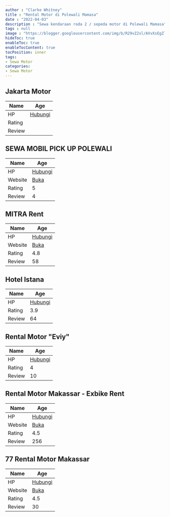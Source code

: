 ```yaml
---
author : "Clarke Whitney"
title : "Rental Motor di Polewali Mamasa"
date : "2022-04-03"
description : "Sewa kendaraan roda 2 / sepeda motor di Polewali Mamasa"
tags : null
image : "https://blogger.googleusercontent.com/img/b/R29vZ2xl/AVvXsEgZlQIN7qwWgEQzKF-w017kNcVY603OTghN33EojXtTX4VcIoMJRWTq1f-vk5-E5G__FtD_cr1wLzmm-ZlPKMS2mmI-DjXVWTgL5y5XzRwBp9FjRTDTaUDpv4Zhos4PoLMxVSmEZKFPaxy4Jql8YBDePG206SRXrI54NudWc-imEGmyciQ90446VTNCQQ/w300-h200/rental-motor-di-polewali-mamasa.png"
hideToc: true
enableToc: true
enableTocContent: true
tocPosition: inner
tags:
- Sewa Motor
categories:
- Sewa Motor
---
```



## Jakarta Motor

Name | Age
--------|------
HP | [Hubungi](https://pcandroidplayer.blogspot.com/?clayads=https://getnumber.ndower.dev?phone=MDQyODUxMzIx)
Rating | 
Review | 


## SEWA MOBIL PICK UP POLEWALI

Name | Age
--------|------
HP | [Hubungi](https://pcandroidplayer.blogspot.com/?clayads=https://getnumber.ndower.dev?phone=MDg1Mjk4ODYzODg0)
Website | [Buka](https://pcandroidplayer.blogspot.com/?clayads=aHR0cHM6Ly9zZXdhLW1vYmlsLXBpY2stdXAtcG9sZXdhbGkuYnVzaW5lc3Muc2l0ZS8=) 
Rating | 5
Review | 4


## MITRA Rent

Name | Age
--------|------
HP | [Hubungi](https://pcandroidplayer.blogspot.com/?clayads=https://getnumber.ndower.dev?phone=MDgyMzEzMzMzNjQw)
Website | [Buka](https://pcandroidplayer.blogspot.com/?clayads=aHR0cDovL3d3dy5taXRyYXJlbnQuY28uaWQv) 
Rating | 4.8
Review | 58


## Hotel Istana

Name | Age
--------|------
HP | [Hubungi](https://pcandroidplayer.blogspot.com/?clayads=https://getnumber.ndower.dev?phone=)
Rating | 3.9
Review | 64


## Rental Motor &quot;Eviy&quot;

Name | Age
--------|------
HP | [Hubungi](https://pcandroidplayer.blogspot.com/?clayads=https://getnumber.ndower.dev?phone=MDgyMzQ4MzkyMDQ5)
Rating | 4
Review | 10


## Rental Motor Makassar - Exbike Rent

Name | Age
--------|------
HP | [Hubungi](https://pcandroidplayer.blogspot.com/?clayads=https://getnumber.ndower.dev?phone=MDgyMjkxMTkzMDE5)
Website | [Buka](https://pcandroidplayer.blogspot.com/?clayads=aHR0cDovL3d3dy5leGJpa2UtcmVudC5jb20v) 
Rating | 4.5
Review | 256


## 77 Rental Motor Makassar

Name | Age
--------|------
HP | [Hubungi](https://pcandroidplayer.blogspot.com/?clayads=https://getnumber.ndower.dev?phone=MDgxMTQxNTQxNzc=)
Website | [Buka](https://pcandroidplayer.blogspot.com/?clayads=aHR0cDovLzc3cmVudGNhcm1ha2Fzc2FyLmNvbS9yZW50YWwtbW90b3ItbWFrYXNzYXIv) 
Rating | 4.5
Review | 30



